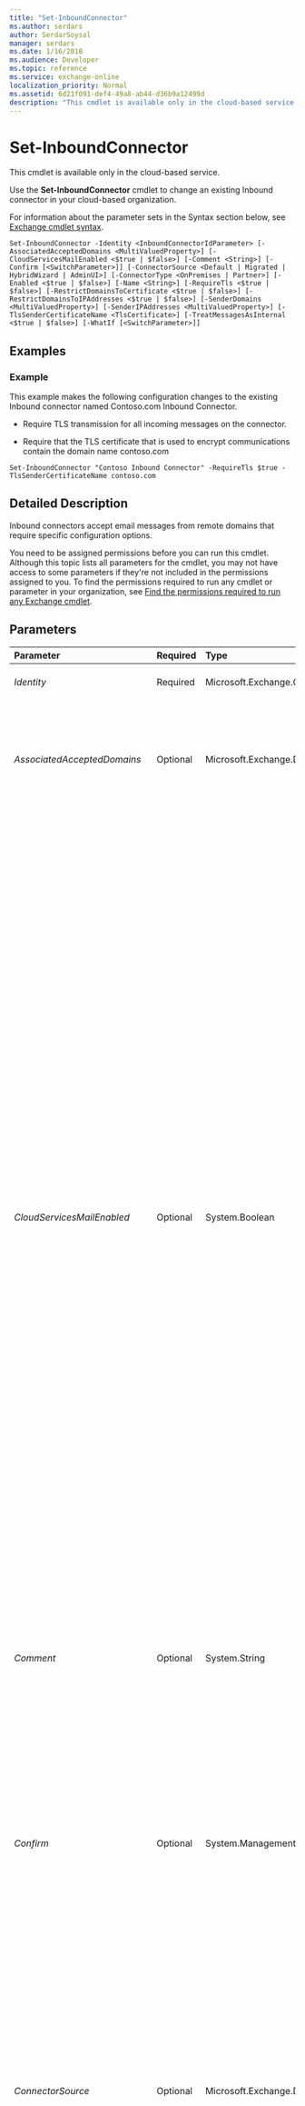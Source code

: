 ```yaml
---
title: "Set-InboundConnector"
ms.author: serdars
author: SerdarSoysal
manager: serdars
ms.date: 1/16/2018
ms.audience: Developer
ms.topic: reference
ms.service: exchange-online
localization_priority: Normal
ms.assetid: 6d21f091-def4-49a8-ab44-d36b9a12499d
description: "This cmdlet is available only in the cloud-based service."
---
```


# Set-InboundConnector

This cmdlet is available only in the cloud-based service. 
  
Use the **Set-InboundConnector** cmdlet to change an existing Inbound connector in your cloud-based organization.
  
For information about the parameter sets in the Syntax section below, see [Exchange cmdlet syntax](https://technet.microsoft.com/library/bb123552.aspx). 
  
```
Set-InboundConnector -Identity <InboundConnectorIdParameter> [-AssociatedAcceptedDomains <MultiValuedProperty>] [-CloudServicesMailEnabled <$true | $false>] [-Comment <String>] [-Confirm [<SwitchParameter>]] [-ConnectorSource <Default | Migrated | HybridWizard | AdminUI>] [-ConnectorType <OnPremises | Partner>] [-Enabled <$true | $false>] [-Name <String>] [-RequireTls <$true | $false>] [-RestrictDomainsToCertificate <$true | $false>] [-RestrictDomainsToIPAddresses <$true | $false>] [-SenderDomains <MultiValuedProperty>] [-SenderIPAddresses <MultiValuedProperty>] [-TlsSenderCertificateName <TlsCertificate>] [-TreatMessagesAsInternal <$true | $false>] [-WhatIf [<SwitchParameter>]]

```

## Examples
<a name="Examples"> </a>

### Example

This example makes the following configuration changes to the existing Inbound connector named Contoso.com Inbound Connector.
  
- Require TLS transmission for all incoming messages on the connector.
    
- Require that the TLS certificate that is used to encrypt communications contain the domain name contoso.com
    
```
Set-InboundConnector "Contoso Inbound Connector" -RequireTls $true -TlsSenderCertificateName contoso.com
```

## Detailed Description
<a name="DetailedDescription"> </a>

Inbound connectors accept email messages from remote domains that require specific configuration options.
  
You need to be assigned permissions before you can run this cmdlet. Although this topic lists all parameters for the cmdlet, you may not have access to some parameters if they're not included in the permissions assigned to you. To find the permissions required to run any cmdlet or parameter in your organization, see [Find the permissions required to run any Exchange cmdlet](https://technet.microsoft.com/library/mt432940.aspx).
  
## Parameters
<a name="DetailedDescription"> </a>

|**Parameter**|**Required**|**Type**|**Description**|
|:-----|:-----|:-----|:-----|
| _Identity_ <br/> |Required  <br/> |Microsoft.Exchange.Configuration.Tasks.InboundConnectorIdParameter  <br/> |The  _Identity_ parameter specifies the Inbound connector you want to change. <br/> |
| _AssociatedAcceptedDomains_ <br/> |Optional  <br/> |Microsoft.Exchange.Data.MultiValuedProperty  <br/> |The  _AssociatedAcceptedDomains_ parameter specifies the accepted domains that the connector applies to, thereby limiting its scope. For example, you can apply the connector to a specific accepted domain in your organization, such as contoso.com. <br/> |
| _CloudServicesMailEnabled_ <br/> |Optional  <br/> |System.Boolean  <br/> |**Note:**: We recommend that you don't use this parameter unless you are directed to do so by Microsoft Customer Service and Support, or by specific product documentation. Instead, use the Hybrid Configuration wizard to configure mail flow between your on-premises and cloud organizations. For more information, see [Hybrid Configuration wizard](https://technet.microsoft.com/library/hh529921.aspx).  <br/>  The _CloudServicesMailEnabled_ parameter specifies whether the connector is used for hybrid mail flow between an on-premises Exchange environment and Microsoft Office 365. Specifically, this parameter controls how certain internal **X-MS-Exchange-Organization-\*** message headers are handled in messages that are sent between accepted domains in the on-premises and cloud organizations. These headers are collectively known ascross-premises headers.  <br/>  Valid values are: <br/>  `$true`: The connector is used for mail flow in hybrid organizations, so cross-premises headers are preserved or promoted in messages that flow through the connector. This is the default value for connectors that are created by the Hybrid Configuration wizard. Certain **X-MS-Exchange-Organization-\*** headers in outbound messages that are sent from one side of the hybrid organization to the other are converted to **X-MS-Exchange-CrossPremises-\*** headers and are thereby preserved in messages. **X-MS-Exchange-CrossPremises-\*** headers in inbound messages that are received on one side of the hybrid organization from the other are promoted to **X-MS-Exchange-Organization-\*** headers. These promoted headers replace any instances of the same **X-MS-Exchange-Organization-\*** headers that already exist in messages. <br/>  `$false`: The connector isn't used for mail flow in hybrid organizations, so any cross-premises headers are removed from messages that flow through the connector.  <br/> |
| _Comment_ <br/> |Optional  <br/> |System.String  <br/> |The  _Comment_ parameter specifies an optional comment. If you specify a value that contains spaces, enclose the value in quotation marks ("), for example: `"This is an admin note"`.  <br/> |
| _Confirm_ <br/> |Optional  <br/> |System.Management.Automation.SwitchParameter  <br/> | The _Confirm_ switch specifies whether to show or hide the confirmation prompt. How this switch affects the cmdlet depends on if the cmdlet requires confirmation before proceeding. <br/>  Destructive cmdlets (for example, **Remove-\*** cmdlets) have a built-in pause that forces you to acknowledge the command before proceeding. For these cmdlets, you can skip the confirmation prompt by using this exact syntax: `-Confirm:$false`.  <br/>  Most other cmdlets (for example, **New-\*** and **Set-\*** cmdlets) don't have a built-in pause. For these cmdlets, specifying the _Confirm_ switch without a value introduces a pause that forces you acknowledge the command before proceeding. <br/> |
| _ConnectorSource_ <br/> |Optional  <br/> |Microsoft.Exchange.Data.TenantConnectorSource  <br/> | The _ConnectorSource_ parameter specifies how the connector was created. Valid input for this parameter includes the following values: <br/>  `Default`: The connector is manually created.  <br/>  `HybridWizard`: The connector is created automatically by the Hybrid Configuration Wizard.  <br/>  `Migrated`: The connector was originally created in Microsoft Forefront Online Protection for Exchange.  <br/>  The default value for connectors you create is `Default`. It isn't recommended that you change this value.  <br/> |
| _ConnectorType_ <br/> |Optional  <br/> |Microsoft.Exchange.Data.TenantConnectorType  <br/> | The _ConnectorType_ parameter specifies a category for the domains that are serviced by the connector. Valid input for this parameter includes the following values: <br/>  `Partner`: The connector services domains that are external to your organization.  <br/>  `OnPremises`: The connector services domains that are used by your on-premises organization. Use this value for accepted domains in your cloud-based organization that are also specified by the  _SenderDomains_ parameter. <br/> |
| _Enabled_ <br/> |Optional  <br/> |System.Boolean  <br/> |The  _Enabled_ parameter enables or disables the connector. Valid input for this parameter is `$true` or `$false`. The default value is  `$true`.  <br/> |
| _Name_ <br/> |Optional  <br/> |System.String  <br/> |The  _Name_ parameter specifies a descriptive name for the connector. <br/> |
| _RequireTls_ <br/> |Optional  <br/> |System.Boolean  <br/> |The  _RequireTLS_ parameter specifies that all messages received by this connector require TLS transmission. Valid values for this parameter are `$true` or `$false`. The default value is  `$false`. When the  _RequireTLS_ parameter is set to `$true`, all messages received by this connector require TLS transmission.  <br/> |
| _RestrictDomainsToCertificate_ <br/> |Optional  <br/> |System.Boolean  <br/> |The  _RestrictDomainsToCertificate_ parameter, when set to `$true`, causes the connector to reject mail that originates from a namespace not specified by the  _TlsSenderCertificateName_ parameter. <br/> |
| _RestrictDomainsToIPAddresses_ <br/> |Optional  <br/> |System.Boolean  <br/> |The  _RestrictDomainsToIPAddresses_ parameter, when set to `$true`, automatically rejects mail from the domains specified by the  _SenderDomains_ parameter if the mail originates from an IP address that isn't specified by the _SenderIPAddresses_ parameter. <br/> Valid input for this parameter is  `$true` or `$false`. The default value is  `$false`.  <br/> |
| _SenderDomains_ <br/> |Optional  <br/> |Microsoft.Exchange.Data.MultiValuedProperty  <br/> |The  _SenderDomains_ parameter specifies the remote domains from which this connector accepts messages, thereby limiting its scope. You can use a wildcard character to specify all subdomains of a specified domain, as shown in the following example: `*.contoso.com`. However, you can't embed a wildcard character, as shown in the following example:  `domain.*.contoso.com`.  <br/> You can specify multiple domains separated by commas.  <br/> |
| _SenderIPAddresses_ <br/> |Optional  <br/> |Microsoft.Exchange.Data.MultiValuedProperty  <br/> | The _SenderIPAddresses_ parameter specifies the remote IP addresses from which this connector accepts messages. You enter the IP addresses using the following syntax: <br/> **Single IP**: For example,  `192.168.1.1`.  <br/> **CIDR IP**: You can use Classless InterDomain Routing (CIDR). For example,  `192.168.0.1/25`.  <br/>  You can specify multiple IP addresses separated by commas. <br/> |
| _TlsSenderCertificateName_ <br/> |Optional  <br/> |Microsoft.Exchange.Data.TlsCertificate  <br/> |The  _TlsSenderCertificateName_ parameter specifies the certificate used by the sender's domain when the _RequireTls_ parameter is set to `$true`. Valid input for the  _TlsSenderCertificateName_ parameter is an SMTP domain. You can use a wildcard character to specify all subdomains of a specified domain, as shown in the following example: `*.contoso.com`.  <br/> You can't embed a wildcard character, as shown in the following example:  `domain.*.contoso.com`.  <br/> |
| _TreatMessagesAsInternal_ <br/> |Optional  <br/> |System.Boolean  <br/> | The _TreatMessagesAsInternal_ parameter specifies an alternative method to identify messages sent from an on-premises organization as internal messages. You should only consider using this parameter when your on-premises organization doesn't use Exchange. Valid values are: <br/>  `$true`: Messages are considered internal if the sender's domain matches a domain that's configured in Office 365. This setting allows internal mail flow between Office 365 and on-premises organizations that don't have Exchange Server 2010 or later installed. However, this setting has potential security risks (for example, internal messages bypass antispam filtering), so use caution when configuring this setting.  <br/>  `$false`: Messages aren't considered internal. This is the default value.  <br/>  In hybrid environments, you don't need to use this parameter, because the Hybrid Configuration wizard automatically configures the required settings on the Inbound connector in Office 365 and the Send connector in the on-premises Exchange organization (the _CloudServicesMailEnabled_ parameter). <br/> |
| _WhatIf_ <br/> |Optional  <br/> |System.Management.Automation.SwitchParameter  <br/> |The  _WhatIf_ switch simulates the actions of the command. You can use this switch to view the changes that would occur without actually applying those changes. You don't need to specify a value with this switch. <br/> |
   
## Input Types
<a name="InputTypes"> </a>

To see the input types that this cmdlet accepts, see [Cmdlet Input and Output Types](http://go.microsoft.com/fwlink/p/?linkId=616387). If the Input Type field for a cmdlet is blank, the cmdlet doesn't accept input data. 
  
## Return Types
<a name="ReturnTypes"> </a>

To see the return types, which are also known as output types, that this cmdlet accepts, see [Cmdlet Input and Output Types](http://go.microsoft.com/fwlink/p/?linkId=616387). If the Output Type field is blank, the cmdlet doesn't return data. 
  

